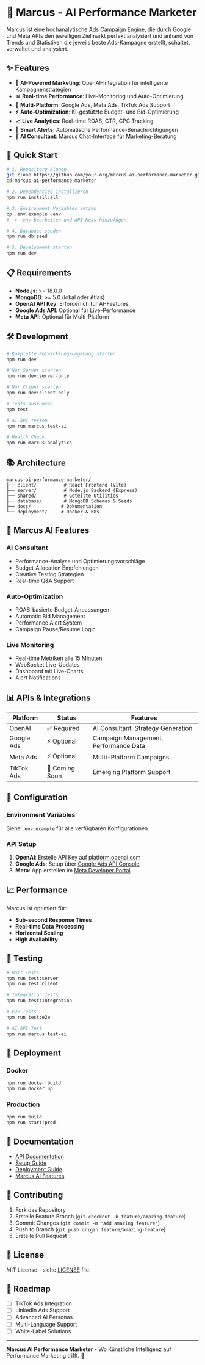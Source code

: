 # 🤖 Marcus - AI Performance Marketer

Marcus ist eine hochanalytische Ads Campaign Engine, die durch Google und Meta APIs den jeweiligen Zielmarkt perfekt analysiert und anhand von Trends und Statistiken die jeweils beste Ads-Kampagne erstellt, schaltet, verwaltet und analysiert.

## ✨ Features

- **🧠 AI-Powered Marketing**: OpenAI-Integration für intelligente Kampagnenstrategien
- **📊 Real-time Performance**: Live-Monitoring und Auto-Optimierung
- **🎯 Multi-Platform**: Google Ads, Meta Ads, TikTok Ads Support
- **⚡ Auto-Optimization**: KI-gestützte Budget- und Bid-Optimierung
- **📈 Live Analytics**: Real-time ROAS, CTR, CPC Tracking
- **🔔 Smart Alerts**: Automatische Performance-Benachrichtigungen
- **💬 AI Consultant**: Marcus Chat-Interface für Marketing-Beratung

## 🚀 Quick Start

```bash
# 1. Repository klonen
git clone https://github.com/your-org/marcus-ai-performance-marketer.git
cd marcus-ai-performance-marketer

# 2. Dependencies installieren
npm run install:all

# 3. Environment Variables setzen
cp .env.example .env
# -> .env bearbeiten und API Keys hinzufügen

# 4. Database seeden
npm run db:seed

# 5. Development starten
npm run dev
```

## 📋 Requirements

- **Node.js**: >= 18.0.0
- **MongoDB**: >= 5.0 (lokal oder Atlas)
- **OpenAI API Key**: Erforderlich für AI-Features
- **Google Ads API**: Optional für Live-Performance
- **Meta API**: Optional für Multi-Platform

## 🛠️ Development

```bash
# Komplette Entwicklungsumgebung starten
npm run dev

# Nur Server starten
npm run dev:server-only

# Nur Client starten
npm run dev:client-only

# Tests ausführen
npm test

# AI API testen
npm run marcus:test-ai

# Health Check
npm run marcus:analytics
```

## 📚 Architecture

```
marcus-ai-performance-marketer/
├── client/          # React Frontend (Vite)
├── server/          # Node.js Backend (Express)
├── shared/          # Geteilte Utilities
├── database/        # MongoDB Schemas & Seeds
├── docs/           # Dokumentation
└── deployment/     # Docker & K8s
```

## 🤖 Marcus AI Features

### AI Consultant
- Performance-Analyse und Optimierungsvorschläge
- Budget-Allocation Empfehlungen
- Creative Testing Strategien
- Real-time Q&A Support

### Auto-Optimization
- ROAS-basierte Budget-Anpassungen
- Automatic Bid Management
- Performance Alert System
- Campaign Pause/Resume Logic

### Live Monitoring
- Real-time Metriken alle 15 Minuten
- WebSocket Live-Updates
- Dashboard mit Live-Charts
- Alert Notifications

## 📊 APIs & Integrations

| Platform | Status | Features |
|----------|--------|----------|
| OpenAI | ✅ Required | AI Consultant, Strategy Generation |
| Google Ads | ⚡ Optional | Campaign Management, Performance Data |
| Meta Ads | ⚡ Optional | Multi-Platform Campaigns |
| TikTok Ads | 🔄 Coming Soon | Emerging Platform Support |

## 🔧 Configuration

### Environment Variables
Siehe `.env.example` für alle verfügbaren Konfigurationen.

### API Setup
1. **OpenAI**: Erstelle API Key auf [platform.openai.com](https://platform.openai.com)
2. **Google Ads**: Setup über [Google Ads API Console](https://developers.google.com/google-ads/api)
3. **Meta**: App erstellen im [Meta Developer Portal](https://developers.facebook.com)

## 📈 Performance

Marcus ist optimiert für:
- **Sub-second Response Times**
- **Real-time Data Processing**
- **Horizontal Scaling**
- **High Availability**

## 🧪 Testing

```bash
# Unit Tests
npm run test:server
npm run test:client

# Integration Tests
npm run test:integration

# E2E Tests
npm run test:e2e

# AI API Test
npm run marcus:test-ai
```

## 🚢 Deployment

### Docker
```bash
npm run docker:build
npm run docker:up
```

### Production
```bash
npm run build
npm run start:prod
```

## 📖 Documentation

- [API Documentation](docs/API.md)
- [Setup Guide](docs/SETUP.md)
- [Deployment Guide](docs/DEPLOYMENT.md)
- [Marcus AI Features](docs/MARCUS_AI.md)

## 🤝 Contributing

1. Fork das Repository
2. Erstelle Feature Branch (`git checkout -b feature/amazing-feature`)
3. Commit Changes (`git commit -m 'Add amazing feature'`)
4. Push to Branch (`git push origin feature/amazing-feature`)
5. Erstelle Pull Request

## 📄 License

MIT License - siehe [LICENSE](LICENSE) file.

## 🎯 Roadmap

- [ ] TikTok Ads Integration
- [ ] LinkedIn Ads Support
- [ ] Advanced AI Personas
- [ ] Multi-Language Support
- [ ] White-Label Solutions

---

**Marcus AI Performance Marketer** - Wo Künstliche Intelligenz auf Performance Marketing trifft. 🚀
